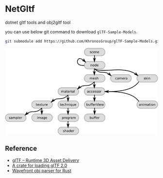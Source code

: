 # NetGltf

dotnet gltf tools and obj2gltf tool

you can use below git command to download `glTF-Sample-Models`.

```sh
git submodule add https://github.com/KhronosGroup/glTF-Sample-Models.git glTF-Sample-Models
```

![gltf json Structure](https://raw.githubusercontent.com/KhronosGroup/glTF-Tutorials/master/gltfTutorial/images/gltfJsonStructure.png)


## Reference

- [glTF – Runtime 3D Asset Delivery](https://github.com/KhronosGroup/glTF/)
- [A crate for loading glTF 2.0](https://github.com/gltf-rs/gltf/)
- [Wavefront obj parser for Rust](https://github.com/simnalamburt/obj-rs)